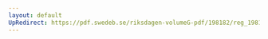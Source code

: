 ```yaml
---
layout: default
UpRedirect: https://pdf.swedeb.se/riksdagen-volumeG-pdf/198182/reg_198182__reg_01/reg_198182__reg_01_0011.pdf
---
```

